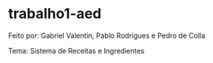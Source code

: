 # trabalho1-aed
Feito por: Gabriel Valentin, Pablo Rodrigues e Pedro de Colla

Tema:  Sistema de Receitas e Ingredientes
